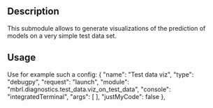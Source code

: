 ## Description
This submodule allows to generate visualizations of the prediction of models on a very simple test data set.


## Usage

Use for example such a config:
{
    "name": "Test data viz",
    "type": "debugpy",
    "request": "launch",
    "module": "mbrl.diagnostics.test_data.viz_on_test_data",
    "console": "integratedTerminal",
    "args": [
    ],
    "justMyCode": false
},